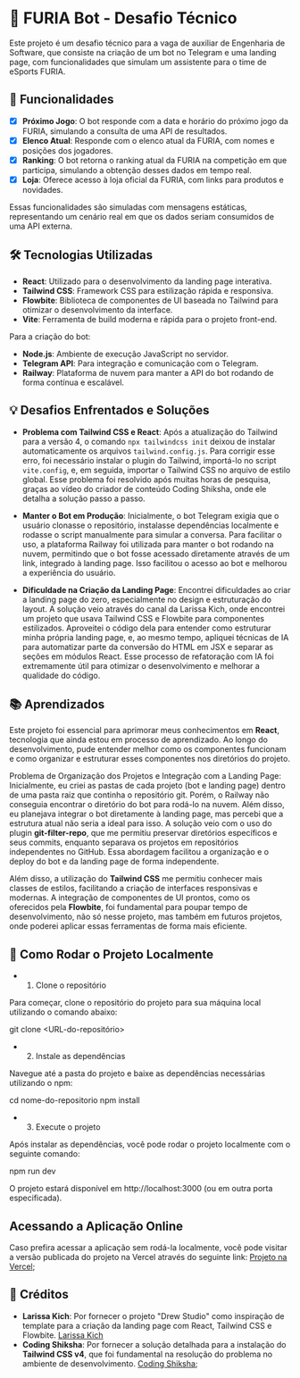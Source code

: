 # 🚀 FURIA Bot - Desafio Técnico

Este projeto é um desafio técnico para a vaga de auxiliar de Engenharia de Software, que consiste na criação de um bot no Telegram e uma landing page, com funcionalidades que simulam um assistente para o time de eSports FURIA.

## 🚀 Funcionalidades

- [x] **Próximo Jogo**: O bot responde com a data e horário do próximo jogo da FURIA, simulando a consulta de uma API de resultados.
- [x] **Elenco Atual**: Responde com o elenco atual da FURIA, com nomes e posições dos jogadores.
- [x] **Ranking**: O bot retorna o ranking atual da FURIA na competição em que participa, simulando a obtenção desses dados em tempo real.
- [x] **Loja**: Oferece acesso à loja oficial da FURIA, com links para produtos e novidades.

Essas funcionalidades são simuladas com mensagens estáticas, representando um cenário real em que os dados seriam consumidos de uma API externa.

## 🛠️ Tecnologias Utilizadas

- **React**: Utilizado para o desenvolvimento da landing page interativa.
- **Tailwind CSS**: Framework CSS para estilização rápida e responsiva.
- **Flowbite**: Biblioteca de componentes de UI baseada no Tailwind para otimizar o desenvolvimento da interface.
- **Vite**: Ferramenta de build moderna e rápida para o projeto front-end.

Para a criação do bot:

- **Node.js**: Ambiente de execução JavaScript no servidor.
- **Telegram API**: Para integração e comunicação com o Telegram.
- **Railway**: Plataforma de nuvem para manter a API do bot rodando de forma contínua e escalável.

## 💡 Desafios Enfrentados e Soluções

- **Problema com Tailwind CSS e React**: Após a atualização do Tailwind para a versão 4, o comando `npx tailwindcss init` deixou de instalar automaticamente os arquivos `tailwind.config.js`. Para corrigir esse erro, foi necessário instalar o plugin do Tailwind, importá-lo no script `vite.config`, e, em seguida, importar o Tailwind CSS no arquivo de estilo global. Esse problema foi resolvido após muitas horas de pesquisa, graças ao vídeo do criador de conteúdo Coding Shiksha, onde ele detalha a solução passo a passo.

- **Manter o Bot em Produção**: Inicialmente, o bot Telegram exigia que o usuário clonasse o repositório, instalasse dependências localmente e rodasse o script manualmente para simular a conversa. Para facilitar o uso, a plataforma Railway foi utilizada para manter o bot rodando na nuvem, permitindo que o bot fosse acessado diretamente através de um link, integrado à landing page. Isso facilitou o acesso ao bot e melhorou a experiência do usuário.

- **Dificuldade na Criação da Landing Page**: Encontrei dificuldades ao criar a landing page do zero, especialmente no design e estruturação do layout. A solução veio através do canal da Larissa Kich, onde encontrei um projeto que usava Tailwind CSS e Flowbite para componentes estilizados. Aproveitei o código dela para entender como estruturar minha própria landing page, e, ao mesmo tempo, apliquei técnicas de IA para automatizar parte da conversão do HTML em JSX e separar as seções em módulos React. Esse processo de refatoração com IA foi extremamente útil para otimizar o desenvolvimento e melhorar a qualidade do código. 

## 📚 Aprendizados

Este projeto foi essencial para aprimorar meus conhecimentos em **React**, tecnologia que ainda estou em processo de aprendizado. Ao longo do desenvolvimento, pude entender melhor como os componentes funcionam e como organizar e estruturar esses componentes nos diretórios do projeto.

Problema de Organização dos Projetos e Integração com a Landing Page: Inicialmente, eu criei as pastas de cada projeto (bot e landing page) dentro de uma pasta raiz que continha o repositório git. Porém, o Railway não conseguia encontrar o diretório do bot para rodá-lo na nuvem. Além disso, eu planejava integrar o bot diretamente à landing page, mas percebi que a estrutura atual não seria a ideal para isso. A solução veio com o uso do plugin **git-filter-repo**, que me permitiu preservar diretórios específicos e seus commits, enquanto separava os projetos em repositórios independentes no GitHub. Essa abordagem facilitou a organização e o deploy do bot e da landing page de forma independente.

Além disso, a utilização do **Tailwind CSS** me permitiu conhecer mais classes de estilos, facilitando a criação de interfaces responsivas e modernas. A integração de componentes de UI prontos, como os oferecidos pela **Flowbite**, foi fundamental para poupar tempo de desenvolvimento, não só nesse projeto, mas também em futuros projetos, onde poderei aplicar essas ferramentas de forma mais eficiente.

## 🏁 Como Rodar o Projeto Localmente

- 1. Clone o repositório

Para começar, clone o repositório do projeto para sua máquina local utilizando o comando abaixo:

git clone <URL-do-repositório>

- 2. Instale as dependências

Navegue até a pasta do projeto e baixe as dependências necessárias utilizando o npm:

cd nome-do-repositorio
npm install

- 3. Execute o projeto

Após instalar as dependências, você pode rodar o projeto localmente com o seguinte comando:

npm run dev

O projeto estará disponível em http://localhost:3000 (ou em outra porta especificada).


## Acessando a Aplicação Online
Caso prefira acessar a aplicação sem rodá-la localmente, você pode visitar a versão publicada do projeto na Vercel através do seguinte link: [Projeto na Vercel](https://furia-landing-livid.vercel.app/);


## 👏 Créditos

- **Larissa Kich**: Por fornecer o projeto "Drew Studio" como inspiração de template para a criação da landing page com React, Tailwind CSS e Flowbite. [Larissa Kich](https://www.youtube.com/watch?v=2ZJ_pVsVS3Q&t=267s)
- **Coding Shiksha**: Por fornecer a solução detalhada para a instalação do **Tailwind CSS v4**, que foi fundamental na resolução do problema no ambiente de desenvolvimento. [Coding Shiksha](https://www.youtube.com/watch?v=0Yxyo3_uHOM&t=239s);
